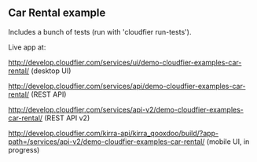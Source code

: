 Car Rental example
------------------------

Includes a bunch of tests (run with 'cloudfier run-tests').

Live app at:

http://develop.cloudfier.com/services/ui/demo-cloudfier-examples-car-rental/ (desktop UI)

http://develop.cloudfier.com/services/api/demo-cloudfier-examples-car-rental/ (REST API)

http://develop.cloudfier.com/services/api-v2/demo-cloudfier-examples-car-rental/ (REST API v2)

http://develop.cloudfier.com/kirra-api/kirra_qooxdoo/build/?app-path=/services/api-v2/demo-cloudfier-examples-car-rental/ (mobile UI, in progress)